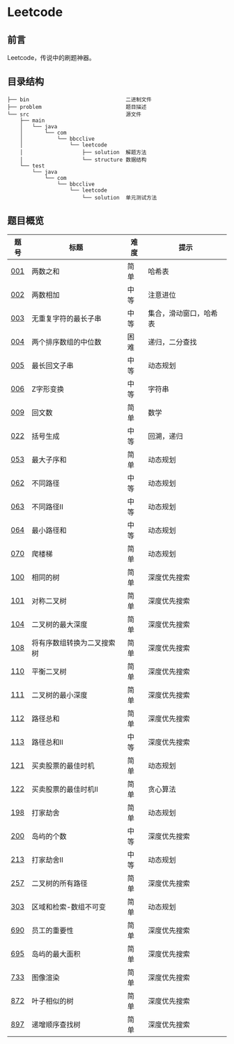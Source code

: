 # Leetcode

## 前言

Leetcode，传说中的刷题神器。

## 目录结构

    ├── bin                               二进制文件
    ├── problem                           题目描述
    └── src                               源文件
        ├── main
        │   └── java
        │       └── com
        │           └── bbcclive
        │               └── leetcode
        │                   ├── solution  解题方法
        │                   └── structure 数据结构
        └── test
            └── java
                └── com
                    └── bbcclive
                        └── leetcode
                            └── solution  单元测试方法

## 题目概览

|题号|标题|难度|提示|
|-|-|-|-|
|[001]|两数之和|简单|哈希表|
|[002]|两数相加|中等|注意进位|
|[003]|无重复字符的最长子串|中等|集合，滑动窗口，哈希表|
|[004]|两个排序数组的中位数|困难|递归，二分查找|
|[005]|最长回文子串|中等|动态规划|
|[006]|Z字形变换|中等|字符串|
|[009]|回文数|简单|数学|
|[022]|括号生成|中等|回溯，递归|
|[053]|最大子序和|简单|动态规划|
|[062]|不同路径|中等|动态规划|
|[063]|不同路径II|中等|动态规划|
|[064]|最小路径和|中等|动态规划|
|[070]|爬楼梯|简单|动态规划|
|[100]|相同的树|简单|深度优先搜索|
|[101]|对称二叉树|简单|深度优先搜索|
|[104]|二叉树的最大深度|简单|深度优先搜索|
|[108]|将有序数组转换为二叉搜索树|简单|深度优先搜索|
|[110]|平衡二叉树|简单|深度优先搜索|
|[111]|二叉树的最小深度|简单|深度优先搜索|
|[112]|路径总和|简单|深度优先搜索|
|[113]|路径总和II|中等|深度优先搜索|
|[121]|买卖股票的最佳时机|简单|动态规划|
|[122]|买卖股票的最佳时机II|简单|贪心算法|
|[198]|打家劫舍|简单|动态规划|
|[200]|岛屿的个数|中等|深度优先搜索|
|[213]|打家劫舍II|中等|动态规划|
|[257]|二叉树的所有路径|简单|深度优先搜索|
|[303]|区域和检索-数组不可变|简单|动态规划|
|[690]|员工的重要性|简单|深度优先搜索|
|[695]|岛屿的最大面积|简单|深度优先搜索|
|[733]|图像渲染|简单|深度优先搜索|
|[872]|叶子相似的树|简单|深度优先搜索|
|[897]|递增顺序查找树|简单|深度优先搜索|

[001]: problem/description/001/README.md
[002]: problem/description/002/README.md
[003]: problem/description/003/README.md
[004]: problem/description/004/README.md
[005]: problem/description/005/README.md
[006]: problem/description/006/README.md
[009]: problem/description/009/README.md
[022]: problem/description/022/README.md
[053]: problem/description/053/README.md
[062]: problem/description/062/README.md
[063]: problem/description/063/README.md
[064]: problem/description/064/README.md
[070]: problem/description/070/README.md
[100]: problem/description/100/README.md
[101]: problem/description/101/README.md
[104]: problem/description/104/README.md
[108]: problem/description/108/README.md
[110]: problem/description/110/README.md
[111]: problem/description/111/README.md
[112]: problem/description/112/README.md
[113]: problem/description/113/README.md
[121]: problem/description/121/README.md
[122]: problem/description/122/README.md
[198]: problem/description/198/README.md
[200]: problem/description/200/README.md
[213]: problem/description/213/README.md
[257]: problem/description/257/README.md
[303]: problem/description/303/README.md
[690]: problem/description/690/README.md
[695]: problem/description/695/README.md
[733]: problem/description/733/README.md
[872]: problem/description/872/README.md
[897]: problem/description/897/README.md